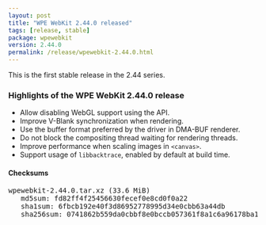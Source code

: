 ```yaml
---
layout: post
title: "WPE WebKit 2.44.0 released"
tags: [release, stable]
package: wpewebkit
version: 2.44.0
permalink: /release/wpewebkit-2.44.0.html
---
```


This is the first stable release in the 2.44 series.

### Highlights of the WPE WebKit 2.44.0 release

- Allow disabling WebGL support using the API.
- Improve V-Blank synchronization when rendering.
- Use the buffer format preferred by the driver in DMA-BUF renderer.
- Do not block the compositing thread waiting for rendering threads.
- Improve performance when scaling images in `<canvas>`.
- Support usage of `libbacktrace`, enabled by default at build time.


#### Checksums

<pre>
wpewebkit-2.44.0.tar.xz (33.6 MiB)
   md5sum: fd82ff4f25456630fecef0e8cd0f0a22
   sha1sum: 6fbcb192e40f3d86952778995d34e0cbb63a44db
   sha256sum: 0741862b559da0cbbf8e0bccb057361f8a1c6a96178ba10aa0375030b01f05d4
</pre>
